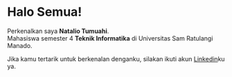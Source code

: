 # Halo Semua!

Perkenalkan saya **Natalio Tumuahi**.<br>
Mahasiswa semester 4 **Teknik Informatika** di Universitas Sam Ratulangi Manado.

Jika kamu tertarik untuk berkenalan denganku, silakan ikuti akun [Linkedin](linkedin.com/in/natalio-tumuahi-56340427a/)ku ya.
